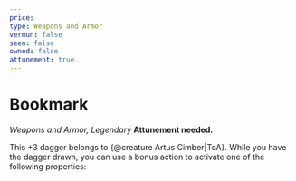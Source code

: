 ```yaml
---
price: 
type: Weapons and Armor
vermun: false
seen: false
owned: false
attunement: true
---
```

# Bookmark

*Weapons and Armor, Legendary* **Attunement needed.**

This +3 dagger belongs to {@creature Artus Cimber|ToA}. While you have the dagger drawn, you can use a bonus action to activate one of the following properties: